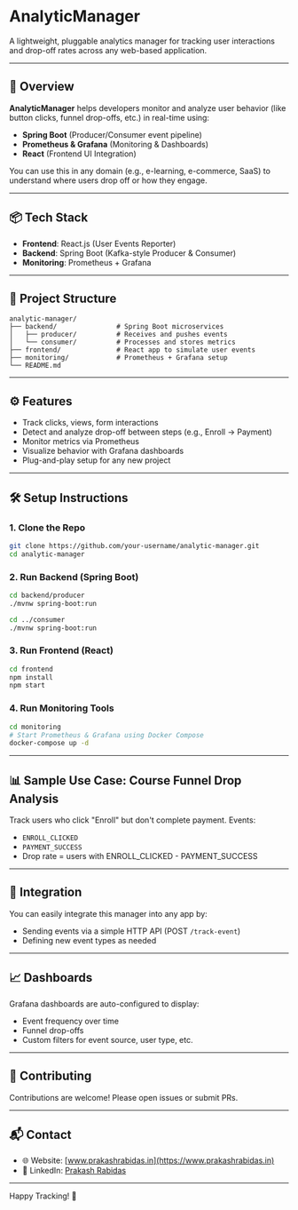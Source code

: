 # AnalyticManager

A lightweight, pluggable analytics manager for tracking user interactions and drop-off rates across any web-based application.

---

## 🚀 Overview

**AnalyticManager** helps developers monitor and analyze user behavior (like button clicks, funnel drop-offs, etc.) in real-time using:

* **Spring Boot** (Producer/Consumer event pipeline)
* **Prometheus & Grafana** (Monitoring & Dashboards)
* **React** (Frontend UI Integration)

You can use this in any domain (e.g., e-learning, e-commerce, SaaS) to understand where users drop off or how they engage.

---

## 📦 Tech Stack

* **Frontend**: React.js (User Events Reporter)
* **Backend**: Spring Boot (Kafka-style Producer & Consumer)
* **Monitoring**: Prometheus + Grafana

---

## 📁 Project Structure

```
analytic-manager/
├── backend/               # Spring Boot microservices
│   ├── producer/          # Receives and pushes events
│   └── consumer/          # Processes and stores metrics
├── frontend/              # React app to simulate user events
├── monitoring/            # Prometheus + Grafana setup
└── README.md
```

---

## ⚙️ Features

* Track clicks, views, form interactions
* Detect and analyze drop-off between steps (e.g., Enroll → Payment)
* Monitor metrics via Prometheus
* Visualize behavior with Grafana dashboards
* Plug-and-play setup for any new project

---

## 🛠️ Setup Instructions

### 1. Clone the Repo

```bash
git clone https://github.com/your-username/analytic-manager.git
cd analytic-manager
```

### 2. Run Backend (Spring Boot)

```bash
cd backend/producer
./mvnw spring-boot:run

cd ../consumer
./mvnw spring-boot:run
```

### 3. Run Frontend (React)

```bash
cd frontend
npm install
npm start
```

### 4. Run Monitoring Tools

```bash
cd monitoring
# Start Prometheus & Grafana using Docker Compose
docker-compose up -d
```

---

## 📊 Sample Use Case: Course Funnel Drop Analysis

Track users who click "Enroll" but don't complete payment. Events:

* `ENROLL_CLICKED`
* `PAYMENT_SUCCESS`
* Drop rate = users with ENROLL\_CLICKED - PAYMENT\_SUCCESS

---

## 🔌 Integration

You can easily integrate this manager into any app by:

* Sending events via a simple HTTP API (POST `/track-event`)
* Defining new event types as needed

---

## 📈 Dashboards

Grafana dashboards are auto-configured to display:

* Event frequency over time
* Funnel drop-offs
* Custom filters for event source, user type, etc.

---

## 🤝 Contributing

Contributions are welcome! Please open issues or submit PRs.

---

## 📬 Contact

* 🌐 Website: [www.prakashrabidas.in](https://www.prakashrabidas.in)
* 🔗 LinkedIn: [Prakash Rabidas](https://www.linkedin.com/in/prakashrabidas/)

---

Happy Tracking! 🎯
